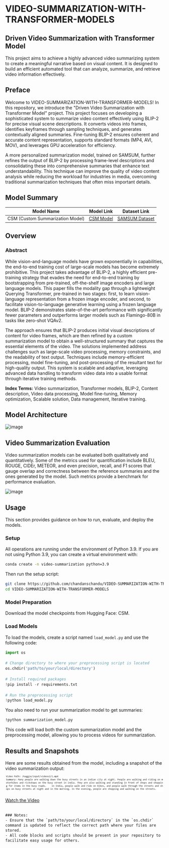 
# VIDEO-SUMMARIZATION-WITH-TRANSFORMER-MODELS

## Driven Video Summarization with Transformer Model

This project aims to achieve a highly advanced video summarizing system to create a meaningful narrative based on visual content. It is designed to build an efficient automated tool that can analyze, summarize, and retrieve video information effectively.

## Preface

Welcome to VIDEO-SUMMARIZATION-WITH-TRANSFORMER-MODELS! In this repository, we introduce the "Driven Video Summarization with Transformer Model" project. This project focuses on developing a sophisticated system to summarize video content effectively using BLIP-2 for precise visual scene descriptions. It converts videos into frames, identifies keyframes through sampling techniques, and generates contextually aligned summaries. Fine-tuning BLIP-2 ensures coherent and accurate content representation, supports standard formats (MP4, AVI, MOV), and leverages GPU acceleration for efficiency.

A more personalized summarization model, trained on SAMSUM, further refines the output of BLIP-2 by processing frame-level descriptions and consolidating these into comprehensive summaries that enhance text understandability. This technique can improve the quality of video content analysis while reducing the workload for industries in media, overcoming traditional summarization techniques that often miss important details.

## Model Summary

| Model Name                      | Model Link                                                            | Dataset Link                                                  |
|---------------------------------|----------------------------------------------------------------------|--------------------------------------------------------------|
| CSM (Custom Summarization Model) | [CSM Model](https://huggingface.co/Chandans01/custom-chandan-samsum) | [SAMSUM Dataset](https://huggingface.co/datasets/Samsung/samsum/tree/main) |

## Overview

### Abstract

While vision-and-language models have grown exponentially in capabilities, the end-to-end training cost of large-scale models has become extremely prohibitive. This project takes advantage of BLIP-2, a highly efficient pre-training strategy that evades the need for end-to-end training by bootstrapping from pre-trained, off-the-shelf image encoders and large language models. This paper fills the modality gap through a lightweight Querying Transformer, pre-trained in two stages: first, to learn vision-language representation from a frozen image encoder, and second, to facilitate vision-to-language generative learning using a frozen language model. BLIP-2 demonstrates state-of-the-art performance with significantly fewer parameters and outperforms larger models such as Flamingo-80B in tasks like zero-shot VQAv2.

The approach ensures that BLIP-2 produces initial visual descriptions of content for video frames, which are then refined by a custom summarization model to obtain a well-structured summary that captures the essential elements of the video. The solutions implemented address challenges such as large-scale video processing, memory constraints, and the readability of text output. Techniques include memory-efficient processing, model fine-tuning, and post-processing of the resultant text for high-quality output. This system is scalable and adaptive, leveraging advanced data handling to transform video data into a usable format through iterative training methods.

**Index Terms:** Video summarization, Transformer models, BLIP-2, Content description, Video data processing, Model fine-tuning, Memory optimization, Scalable solution, Data management, Iterative training.

## Model Architecture

![image](https://github.com/user-attachments/assets/06bbaf36-02cb-41b2-9796-0174ea02e2f3)

## Video Summarization Evaluation

Video summarization models can be evaluated both qualitatively and quantitatively. Some of the metrics used for quantification include BLEU, ROUGE, CIDEr, METEOR, and even precision, recall, and F1 scores that gauge overlap and correctness between the reference summaries and the ones generated by the model. Such metrics provide a benchmark for performance evaluation.

![image](https://github.com/user-attachments/assets/bcbbf3ae-a9b8-41e9-8b07-3adfdd3064f7)

## Usage

This section provides guidance on how to run, evaluate, and deploy the models.

### Setup

All operations are running under the environment of Python 3.9. If you are not using Python 3.9, you can create a virtual environment with:

```bash
conda create -n video-summarization python=3.9
```

Then run the setup script:

```bash
git clone https://github.com/chandanschandu/VIDEO-SUMMARIZATION-WITH-TRANSFORMER-MODELS.git
cd VIDEO-SUMMARIZATION-WITH-TRANSFORMER-MODELS
```

### Model Preparation

Download the model checkpoints from Hugging Face: CSM.

### Load Models

To load the models, create a script named `load_model.py` and use the following code:

```python
import os

# Change directory to where your preprocessing script is located
os.chdir('path/to/your/local/directory')

# Install required packages
!pip install -r requirements.txt

# Run the preprocessing script
!python load_model.py
```

You also need to run your summarization model to get summaries:

```bash
!python summarization_model.py
```

This code will load both the custom summarization model and the preprocessing model, allowing you to process videos for summarization.

## Results and Snapshots

Here are some results obtained from the model, including a snapshot of the video summarization output:

![Snapshot of Video Summarization Output](https://github.com/chandanschandu/VIDEO-SUMMARIZATION-WITH-TRANSFORMER-MODELS/blob/main/video/Screenshot%202024-10-27%20185614.png)

[Watch the Video](https://github.com/chandanschandu/VIDEO-SUMMARIZATION-WITH-TRANSFORMER-MODELS/blob/main/video/1%20(4).mp4)
```

### Notes:
- Ensure that the `path/to/your/local/directory` in the `os.chdir` command is updated to reflect the correct path where your files are stored.
- All code blocks and scripts should be present in your repository to facilitate easy usage for others.
